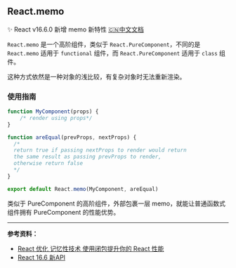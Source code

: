 ## React.memo

✨ React v16.6.0 新增 memo 新特性 [🇨🇳中文文档](https://reactjs.org/docs/react-api.html#reactmemo)

`React.memo` 是一个高阶组件，类似于 `React.PureComponent`，不同的是 `React.memo` 适用于 `functional` 组件，而 `React.PureComponent` 适用于 `class` 组件。

这种方式依然是一种对象的浅比较，有复杂对象时无法重新渲染。

### 使用指南

```jsx
function MyComponent(props) {
    /* render using props*/
}

function areEqual(prevProps, nextProps) {
  /*
  return true if passing nextProps to render would return
  the same result as passing prevProps to render,
  otherwise return false
  */
}

export default React.memo(MyComponent, areEqual)
```

类似于 PureComponent 的高阶组件，外部包裹一层 memo，就能让普通函数式组件拥有 PureComponent 的性能优势。

---

**参考资料：**

* [React 优化 记忆性技术 使用闭包提升你的 React 性能](https://segmentfault.com/a/1190000015301672)
* [React 16.6 新API](http://www.ayqy.net/blog/react-16-6%E6%96%B0api/)